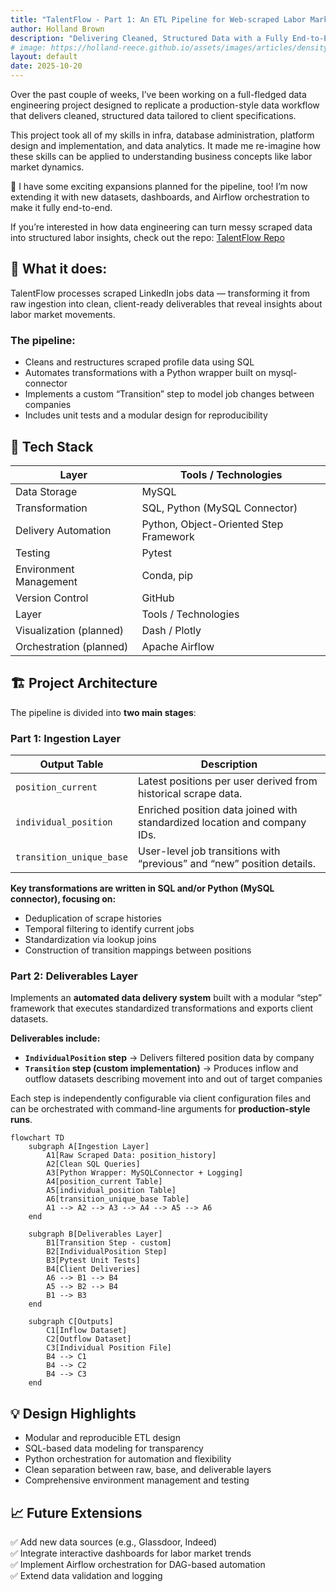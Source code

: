 ```yaml
---
title: "TalentFlow - Part 1: An ETL Pipeline for Web-scraped Labor Market Data"
author: Holland Brown
description: "Delivering Cleaned, Structured Data with a Fully End-to-End Pipeline"
# image: https://holland-reece.github.io/assets/images/articles/density-clustering-pt1/wikimedia/Nytaxis.png
layout: default
date: 2025-10-20
---
```


Over the past couple of weeks, I’ve been working on a full-fledged data engineering project designed to replicate a production-style data workflow that delivers cleaned, structured data tailored to client specifications.

This project took all of my skills in infra, database administration, platform design and implementation, and data analytics. It made me re-imagine how these skills can be applied to understanding business concepts like labor market dynamics.

👀 I have some exciting expansions planned for the pipeline, too! I’m now extending it with new datasets, dashboards, and Airflow orchestration to make it fully end-to-end.

If you’re interested in how data engineering can turn messy scraped data into structured labor insights, check out the repo: [TalentFlow Repo](https://github.com/holland-reece/talentflow-etl/tree/main)

## 🧠 What it does:
 TalentFlow processes scraped LinkedIn jobs data — transforming it from raw ingestion into clean, client-ready deliverables that reveal insights about labor market movements.

### The pipeline:
- Cleans and restructures scraped profile data using SQL
- Automates transformations with a Python wrapper built on mysql-connector
- Implements a custom “Transition” step to model job changes between companies
- Includes unit tests and a modular design for reproducibility

## 🧰 Tech Stack
| Layer                  | Tools / Technologies                   |
| ---------------------- | -------------------------------------- |
| Data Storage           | MySQL                                  |
| Transformation         | SQL, Python (MySQL Connector)          |
| Delivery Automation    | Python, Object-Oriented Step Framework |
| Testing                | Pytest                                 |
| Environment Management | Conda, pip                             |
| Version Control        | GitHub                                 |
| Layer                   | Tools / Technologies                  |
| Visualization (planned) | Dash / Plotly                         |
| Orchestration (planned) | Apache Airflow                        |

## 🏗️ Project Architecture
The pipeline is divided into __two main stages__:

### Part 1: Ingestion Layer
| Output Table                                      | Description |
|---------------------------------------------------| ----------- |
| `position_current` | Latest positions per user derived from historical scrape data.        | 
| `individual_position` | Enriched position data joined with standardized location and company IDs.
| `transition_unique_base` | User-level job transitions with “previous” and “new” position details.

__Key transformations are written in SQL and/or Python (MySQL connector), focusing on:__
- Deduplication of scrape histories
- Temporal filtering to identify current jobs
- Standardization via lookup joins
- Construction of transition mappings between positions

### Part 2: Deliverables Layer
Implements an __automated data delivery system__ built with a modular “step” framework that executes standardized transformations and exports client datasets.  

__Deliverables include:__
- __`IndividualPosition` step__ → Delivers filtered position data by company
- __`Transition` step (custom implementation)__ → Produces inflow and outflow datasets describing movement into and out of target companies

Each step is independently configurable via client configuration files and can be orchestrated with command-line arguments for __production-style runs__.

```mermaid
flowchart TD
    subgraph A[Ingestion Layer]
        A1[Raw Scraped Data: position_history]
        A2[Clean SQL Queries]
        A3[Python Wrapper: MySQLConnector + Logging]
        A4[position_current Table]
        A5[individual_position Table]
        A6[transition_unique_base Table]
        A1 --> A2 --> A3 --> A4 --> A5 --> A6
    end

    subgraph B[Deliverables Layer]
        B1[Transition Step - custom]
        B2[IndividualPosition Step]
        B3[Pytest Unit Tests]
        B4[Client Deliveries]
        A6 --> B1 --> B4
        A5 --> B2 --> B4
        B1 --> B3
    end

    subgraph C[Outputs]
        C1[Inflow Dataset]
        C2[Outflow Dataset]
        C3[Individual Position File]
        B4 --> C1
        B4 --> C2
        B4 --> C3
    end
```

## 💡 Design Highlights
- Modular and reproducible ETL design
- SQL-based data modeling for transparency
- Python orchestration for automation and flexibility
- Clean separation between raw, base, and deliverable layers
- Comprehensive environment management and testing

## 📈 Future Extensions
✅ Add new data sources (e.g., Glassdoor, Indeed)  
✅ Integrate interactive dashboards for labor market trends  
✅ Implement Airflow orchestration for DAG-based automation  
✅ Extend data validation and logging